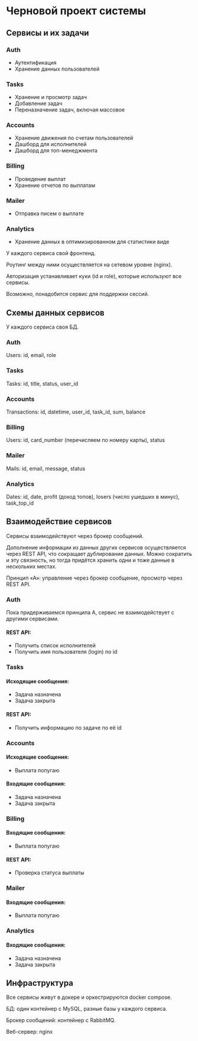 # Черновой проект системы
## Сервисы и их задачи
### Auth
- Аутентификация
- Хранение данных пользователей

### Tasks
- Хранение и просмотр задач
- Добавление задач
- Переназначение задач, включая массовое

### Accounts
- Хранение движения по счетам пользователей
- Дашборд для исполнителей
- Дашборд для топ-менеджмента

### Billing
- Проведение выплат
- Хранение отчетов по выплатам

### Mailer
- Отправка писем о выплате

### Analytics
- Хранение данных в оптимизированном для статистики виде

У каждого сервиса свой фронтенд.

Роутинг между ними осуществляется на сетевом уровне (nginx).

Авторизация устанавливает куки (id и role), которые используют все сервисы.

Возможно, понадобится сервис для поддержки сессий.

## Схемы данных сервисов
У каждого сервиса своя БД.

### Auth
Users: id, email, role

### Tasks
Tasks: id, title, status, user_id

### Accounts
Transactions: id, datetime, user_id, task_id, sum, balance

### Billing
Users: id, card_number (перечисляем по номеру карты), status

### Mailer
Mails: id, email, message, status

### Analytics
Dates: id, date, profit (доход топов), losers (число ушедших в минус), task_top_id

## Взаимодействие сервисов
Сервисы взаимодействуют через брокер сообщений.

Дополнение информации из данных других сервисов осуществляется через REST API, что сокращает дублирование данных. Можно сократить и эту связность, но тогда придётся хранить одни и тоже данные в нескольких местах.

Принцип «А»: управление через брокер сообщение, просмотр через REST API.

### Auth
Пока придерживаемся принципа А, сервис не взаимодействует с другими сервисами.

#### REST API:
- Получить список исполнителей
- Получить имя пользователя (login) по id

### Tasks
#### Исходящие сообщения:
- Задача назначена
- Задача закрыта

#### REST API:
- Получить информацию по задаче по её id

### Accounts
#### Исходящие сообщения:
- Выплата попугаю

#### Входящие сообщения:
- Задача назначена
- Задача закрыта

### Billing
#### Входящие сообщения:
- Выплата попугаю

#### REST API:
- Проверка статуса выплаты

### Mailer
#### Входящие сообщения:
- Выплата попугаю

### Analytics
#### Входящие сообщения:
- Задача назначена
- Задача закрыта

## Инфраструктура
Все сервисы живут в докере и оркестрируются docker compose.

БД: один контейнер с MySQL, разные базы у каждого сервиса.

Брокер сообщений: контейнер с RabbitMQ.

Веб-сервер: nginx
